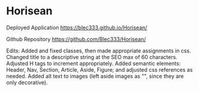 # Horisean

Deployed Application
https://blec333.github.io/Horisean/

Github Repository
https://github.com/Blec333/Horisean/

Edits:
  Added and fixed classes, then made appropriate assignments in css.
  Changed title to a descriptive string at the SEO max of 60 characters.
  Adjusted H tags to increment appropriately.
  Added semantic elements: Header, Nav, Section, Article, Aside, Figure; and adjusted css references as needed.
  Added alt text to images (left aside images as "", since they are only decorative).
